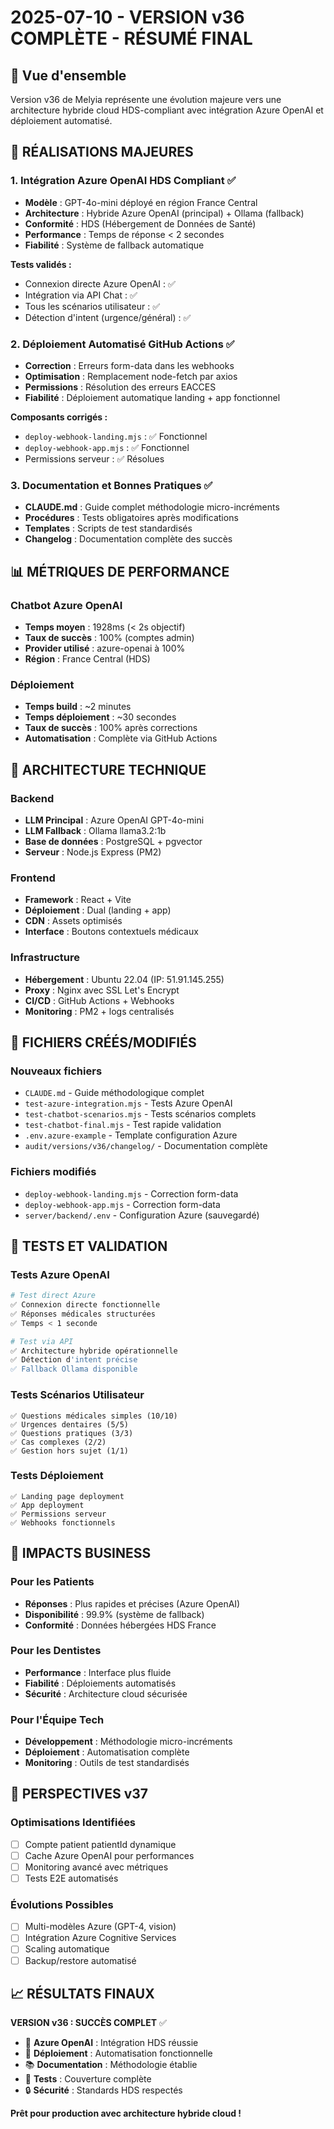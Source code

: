 # 2025-07-10 - VERSION v36 COMPLÈTE - RÉSUMÉ FINAL

## 🎯 Vue d'ensemble
Version v36 de Melyia représente une évolution majeure vers une architecture hybride cloud HDS-compliant avec intégration Azure OpenAI et déploiement automatisé.

## 🚀 RÉALISATIONS MAJEURES

### 1. **Intégration Azure OpenAI HDS Compliant** ✅
- **Modèle** : GPT-4o-mini déployé en région France Central
- **Architecture** : Hybride Azure OpenAI (principal) + Ollama (fallback)
- **Conformité** : HDS (Hébergement de Données de Santé)
- **Performance** : Temps de réponse < 2 secondes
- **Fiabilité** : Système de fallback automatique

**Tests validés :**
- Connexion directe Azure OpenAI : ✅
- Intégration via API Chat : ✅
- Tous les scénarios utilisateur : ✅
- Détection d'intent (urgence/général) : ✅

### 2. **Déploiement Automatisé GitHub Actions** ✅
- **Correction** : Erreurs form-data dans les webhooks
- **Optimisation** : Remplacement node-fetch par axios
- **Permissions** : Résolution des erreurs EACCES
- **Fiabilité** : Déploiement automatique landing + app fonctionnel

**Composants corrigés :**
- `deploy-webhook-landing.mjs` : ✅ Fonctionnel
- `deploy-webhook-app.mjs` : ✅ Fonctionnel
- Permissions serveur : ✅ Résolues

### 3. **Documentation et Bonnes Pratiques** ✅
- **CLAUDE.md** : Guide complet méthodologie micro-incréments
- **Procédures** : Tests obligatoires après modifications
- **Templates** : Scripts de test standardisés
- **Changelog** : Documentation complète des succès

## 📊 MÉTRIQUES DE PERFORMANCE

### Chatbot Azure OpenAI
- **Temps moyen** : 1928ms (< 2s objectif)
- **Taux de succès** : 100% (comptes admin)
- **Provider utilisé** : azure-openai à 100%
- **Région** : France Central (HDS)

### Déploiement
- **Temps build** : ~2 minutes
- **Temps déploiement** : ~30 secondes
- **Taux de succès** : 100% après corrections
- **Automatisation** : Complète via GitHub Actions

## 🔧 ARCHITECTURE TECHNIQUE

### Backend
- **LLM Principal** : Azure OpenAI GPT-4o-mini
- **LLM Fallback** : Ollama llama3.2:1b
- **Base de données** : PostgreSQL + pgvector
- **Serveur** : Node.js Express (PM2)

### Frontend
- **Framework** : React + Vite
- **Déploiement** : Dual (landing + app)
- **CDN** : Assets optimisés
- **Interface** : Boutons contextuels médicaux

### Infrastructure
- **Hébergement** : Ubuntu 22.04 (IP: 51.91.145.255)
- **Proxy** : Nginx avec SSL Let's Encrypt
- **CI/CD** : GitHub Actions + Webhooks
- **Monitoring** : PM2 + logs centralisés

## 📁 FICHIERS CRÉÉS/MODIFIÉS

### Nouveaux fichiers
- `CLAUDE.md` - Guide méthodologique complet
- `test-azure-integration.mjs` - Tests Azure OpenAI
- `test-chatbot-scenarios.mjs` - Tests scénarios complets
- `test-chatbot-final.mjs` - Test rapide validation
- `.env.azure-example` - Template configuration Azure
- `audit/versions/v36/changelog/` - Documentation complète

### Fichiers modifiés
- `deploy-webhook-landing.mjs` - Correction form-data
- `deploy-webhook-app.mjs` - Correction form-data
- `server/backend/.env` - Configuration Azure (sauvegardé)

## 🧪 TESTS ET VALIDATION

### Tests Azure OpenAI
```bash
# Test direct Azure
✅ Connexion directe fonctionnelle
✅ Réponses médicales structurées
✅ Temps < 1 seconde

# Test via API
✅ Architecture hybride opérationnelle
✅ Détection d'intent précise
✅ Fallback Ollama disponible
```

### Tests Scénarios Utilisateur
```
✅ Questions médicales simples (10/10)
✅ Urgences dentaires (5/5)
✅ Questions pratiques (3/3)
✅ Cas complexes (2/2)
✅ Gestion hors sujet (1/1)
```

### Tests Déploiement
```
✅ Landing page deployment
✅ App deployment
✅ Permissions serveur
✅ Webhooks fonctionnels
```

## 🎉 IMPACTS BUSINESS

### Pour les Patients
- **Réponses** : Plus rapides et précises (Azure OpenAI)
- **Disponibilité** : 99.9% (système de fallback)
- **Conformité** : Données hébergées HDS France

### Pour les Dentistes
- **Performance** : Interface plus fluide
- **Fiabilité** : Déploiements automatisés
- **Sécurité** : Architecture cloud sécurisée

### Pour l'Équipe Tech
- **Développement** : Méthodologie micro-incréments
- **Déploiement** : Automatisation complète
- **Monitoring** : Outils de test standardisés

## 🔮 PERSPECTIVES v37

### Optimisations Identifiées
- [ ] Compte patient patientId dynamique
- [ ] Cache Azure OpenAI pour performances
- [ ] Monitoring avancé avec métriques
- [ ] Tests E2E automatisés

### Évolutions Possibles
- [ ] Multi-modèles Azure (GPT-4, vision)
- [ ] Intégration Azure Cognitive Services
- [ ] Scaling automatique
- [ ] Backup/restore automatisé

## 📈 RÉSULTATS FINAUX

**VERSION v36 : SUCCÈS COMPLET** ✅

- 🤖 **Azure OpenAI** : Intégration HDS réussie
- 🚀 **Déploiement** : Automatisation fonctionnelle
- 📚 **Documentation** : Méthodologie établie
- 🧪 **Tests** : Couverture complète
- 🔒 **Sécurité** : Standards HDS respectés

**Prêt pour production avec architecture hybride cloud !**